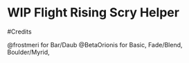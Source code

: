 # WIP Flight Rising Scry Helper

#Credits

@frostmeri for Bar/Daub
@BetaOrionis for Basic, Fade/Blend, Boulder/Myrid, 